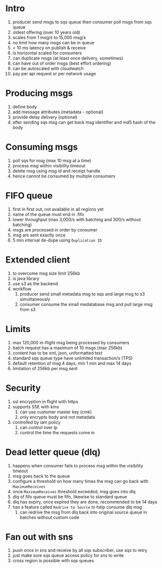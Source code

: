 # Intro
1. producer send msgs to sqs queue then consumer poll msgs from sqs queue
1. oldest offering (over 10 years old)
1. scales from 1 msg/s to 15,000 msg/s
1. no limit how many msgs can be in queue
1. < 10 ms latency on publish & receive
1. is horizontal scaled for consumers
1. can duplicate msgs (at least once delivery, sometimes)
1. can have out of order msgs (best effort ordering)
1. can be autoscaled with cloudwatch
1. pay per api request or per network usage

# Producing msgs
1. define body
1. add message attributes (metadata - optional)
1. provide delay delivery (optional)
1. after sending sqs msg can get back msg identifier and md5 hash of the body

# Consuming msgs
1. poll sqs for msg (max 10 msg at a time)
1. process msg within visibility timeout
1. delete msg using msg id and receipt handle
1. hence cannot be consumed by multiple consumers

# FIFO queue
1. first in first out, not available in all regions yet
1. name of the queue must end in .fifo
1. lower throughput (max 3,000/s with batching and 300/s without batching)
1. msgs are processed in order by consumer
1. msg are sent exactly once
1. 5 min interval de-dupe using `Duplication ID`

# Extended client
1. to overcome msg size limit 256kb
1. is java library
1. use s3 as the backend
1. workflow
    1. producer send small metadata msg to sqs and large msg to s3 simultaneously
    1. consumer consume the small medatabase msg and pull large msg from s3

# Limits
1. max 120,000 in-flight msg being processed by consumers
1. batch request has a maximum of 10 msgs (max 256kb)
1. content has to be xml, json, unformatted text
1. standard sqs queue type have unlimited transaction/s (TPS)
1. default retention of msg 4 days, min 1 min and max 14 days
1. limitation of 256kb per msg sent

# Security
1. ssl encryption in flight with https
1. supports SSE with kms
    1. can use customer master key (cmk)
    1. only encrypts body and not metadata 
1. controlled by iam policy
    1. can control over ip
    1. control the time the requests come in

# Dead letter queue (dlq)
1. happens when consumer fails to process msg within the visibility timeout
1. msg goes back to the queue
1. configure a threshold on how many times the msg can go back with `MaximumReceives`
1. once `MaximumReceives` threshold exceeded, msg goes into dlq
1. dlq of fifo queue must be fifo, likewise to standard queue
1. dlq has expiry, once expired they are done, recommended to be 14 days
1. has a feature called `Redrive to Source` to help consume dlq msg
    1. can redrive the msg from dlq back into original source queue in batches without custom code

# Fan out with sns
1. push once in sns and receive by all sqs subscriber, use sqs to retry
1. just make sure sqs queue access policy for sns to write
1. cross region is possible with sqs queues
